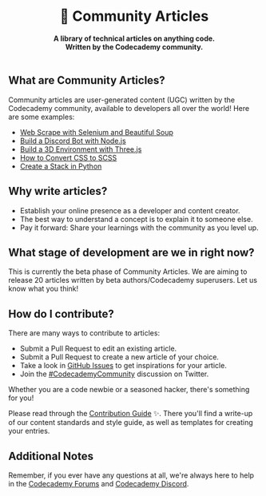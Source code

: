 <div align="center">
  <h1>📝 Community Articles</h1>
  <strong>A library of technical articles on anything code.</strong><br>
  <strong>Written by the Codecademy community.</strong>
</div>
<br>

## What are Community Articles?

Community articles are user-generated content (UGC) written by the Codecademy community, available to developers all over the world! Here are some examples:

- [Web Scrape with Selenium and Beautiful Soup](https://github.com/Codecademy/ugc/blob/main/content/caupolicandiaz/web-scrape-with-selenium-and-beautiful-soup.md)
- [Build a Discord Bot with Node.js](https://github.com/Codecademy/ugc/blob/main/content/christine_yang/build-a-discord-bot-with-node-js.md)
- [Build a 3D Environment with Three.js](https://github.com/Codecademy/ugc/blob/main/content/brandondusch/build-a-3d-environment-with-three-js.md)
- [How to Convert CSS to SCSS](https://github.com/Codecademy/ugc/blob/main/content/kyrathompson/how-to-convert-css-to-scss.md)
- [Create a Stack in Python](https://github.com/Codecademy/ugc/blob/main/content/stevenswiniarski/create-a-stack-in-python.md)

## Why write articles?

- Establish your online presence as a developer and content creator.
- The best way to understand a concept is to explain it to someone else.
- Pay it forward: Share your learnings with the community as you level up.

## What stage of development are we in right now?

This is currently the beta phase of Community Articles. We are aiming to release 20 articles written by beta authors/Codecademy superusers. Let us know what you think!

## How do I contribute?

There are many ways to contribute to articles:

- Submit a Pull Request to edit an existing article.
- Submit a Pull Request to create a new article of your choice.
- Take a look in [GitHub Issues](https://github.com/Codecademy/docs/issues) to get inspirations for your article.
- Join the [#CodecademyCommunity](https://twitter.com/search?q=%23CodecademyCommunity&src=typed_query&f=live) discussion on Twitter.

Whether you are a code newbie or a seasoned hacker, there's something for you!

Please read through the [Contribution Guide](https://github.com/Codecademy/ugc/blob/main/.github/CONTRIBUTING.md) ✨. There you'll find a write-up of our content standards and style guide, as well as templates for creating your entries.

## Additional Notes

Remember, if you ever have any questions at all, we're always here to help in the [Codecademy Forums](https://discuss.codecademy.com/) and [Codecademy Discord](https://discord.com/invite/codecademy).
